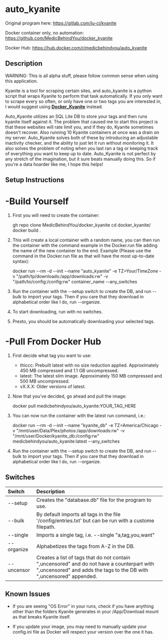# auto_kyanite

Original program here: https://gitlab.com/lu-ci/kyanite

Docker container only, no automation: https://github.com/MedicBehindYou/docker_kyanite

Docker Hub: https://hub.docker.com/r/medicbehindyou/auto_kyanite

## Description

WARNING: This is all alpha stuff, please follow common sense when using this application.

Kyanite is a tool for scraping certain sites, and auto_kyanite is a python script that wraps Kyanite to perform that task automatically. If you only want to scrape every so often, or only have one or two tags you are interested in, I would suggest using [**Docker_Kyanite**](https://github.com/MedicBehindYou/docker_kyanite) instead. 

Auto_Kyanite utilizes an SQL Lite DB to store your tags and then runs kyanite itself against it. The problem that caused me to start this project is that these websites will rate limit you, and if they do, Kyanite sometimes doesn't recover. Also running 10 Kyanite containers at once was a drain on my server. Auto_Kyanite solves both of these by introducing an adjustable inactivity checker, and the ability to just let it run without monitoring it. It also solves the problem of noting when you last ran a tag or keeping track of everything you want to keep up to date. Auto_Kyanite is not perfect by any stretch of the imagination, but it sure beats manually doing this. So if you're a data hoarder like me, I hope this helps!

## Setup Instructions 

# -Build Yourself

1. First you will need to create the container:

    gh repo clone MedicBehindYou/docker_kyanite
    cd docker_kyanite/
    docker build .

2. This will create a local container with a random name, you can then run the container with the command example in the Docker.run file adding the name of the new container to the end. Example (Please use the command in the Docker.run file as that will have the most up-to-date syntax):

    docker run --rm -d --init --name "auto_kyanite" -e TZ=Your/TimeZone -v "/path/tp/downloads:/app/downloads:rw" -v "/path/to/config:/config:rw" container_name --any_switches

3. Run the container with the --setup switch to create the DB, and run --bulk to import your tags. Then if you care that they download in alphabetical order like I do, run --organize.

4. To start downloading, run with no switches.

5. Presto, you should be automatically downloading your selected tags.

# -Pull From Docker Hub

1. First decide what tag you want to use:
    - thiccc: Prebuilt latest with no size reduction applied. Approximately 450 MB compressed and 1.1 GB uncompressed.
    - latest: The latest slim image. Approximately 150 MB compressed and 500 MB uncompressed.
    - vX.X.X: Older versions of latest.

2. Now that you've decided, go ahead and pull the image:

    docker pull medicbehindyou/auto_kyanite:YOUR_TAG_HERE

3. You can now run the container with the latest run command, i.e.:

    docker run --rm -d --init --name "kyanite_db" -e TZ=America/Chicago -v "/mnt/user/Data/Plex/photos:/app/downloads:rw" -v "/mnt/user/Docker/kyanite_db:/config:rw" medicbehindyou/auto_kyanite:latest --any_switches

4. Run the container with the --setup switch to create the DB, and run --bulk to import your tags. Then if you care that they download in alphabetical order like I do, run --organize.

## Switches

| Switch | Description |
| :----- | :---------- |
| --setup | Creates the "database.db" file for the program to use. |
| --bulk | By default imports all tags in the file '/config/entries.txt' but can be run with a custome filepath. |
| --single | Imports a single tag, i.e. --single "a,tag,you,want" |
| --organize | Alphabetizes the tags from A-Z in the DB. |
| --uncensor | Creates a list of tags that do not contain ",uncensored" and do not have a counterpart with ",uncensored" and adds the tags to the DB with ",uncensored" appended. |

## Known Issues

- If you are seeing "OS Error" in your runs, check if you have anything other than the folders Kyanite generates in your /App/Download mount as that breaks Kyanite itself.

- If you update your image, you may need to manually update your config.ini file as Docker will respect your version over the one it has.